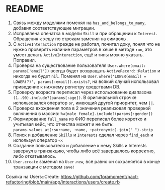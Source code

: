 # README

1. Связь между моделями поменял на `has_and_belongs_to_many`, добавил соответствующие миграции.
2. Исправлена опечатка в модели `Skill` и при обращении к `Interest`. Обращения к хешу по строкам заменил на символы.
3. С `ActiveInteraction` прежде не работал, почитал доку, понял что не нужно проверять наличие параметров в хеше в методе `run`, это умеет делать `ActiveInteraction`, ещё и типы можно указать. Поправил.
4. Проверка на существование пользователя `User.where(email: params['email'])` всегда будет возвращать `ActiveRecord::Relation` и никогда не будет `nil`. Поменял на `User.where('LOWER(email) = LOWER(?)', params[:email]).exists?`, на всякий случай использовал приведение к нижнему регистру средствами DB.
5. Проверку возраста переписал через использование диапазона `(1..90).include?(params[:age])`. В оригинальной строчке использовался оператор `or`, имеющий другой приоритет, чем `||`.
6. Проверка вхождения пола в 2 значения реализовал проверкой включения в массив: `%w[male female].include?(params[:gender])`
7. Формирование `full_name` из ФИО переписал более коротко и учитывая кейс, что отчества может и не быть: `params.values_at(:surname, :name, :patronymic).join(" ").strip`
8. Поиск и добавление `Skills` и `Interests` сделал через `find_each` и используя оператор `<<`
9. Создание пользователя и добавление к нему Skills и Interests завернул в транзакцию, чтобы либо всё завершалось корректно, либо откатывалось.
9. `User.create` заменил на `User.new`, всё равно он сохраняется в конце транзакции с методом `save!`

Ссылка на Users::Create: https://github.com/foramoment/pact-refactoring/blob/main/app/interactions/users/create.rb
